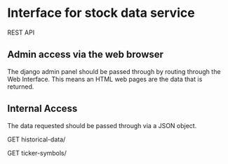 # Interface for stock data service
REST API

## Admin access via the web browser
The django admin panel should be passed through by routing through the Web Interface. This means an HTML web pages are the data that is returned.

## Internal Access
The data requested should be passed through via a JSON object.

GET historical-data/

GET ticker-symbols/
